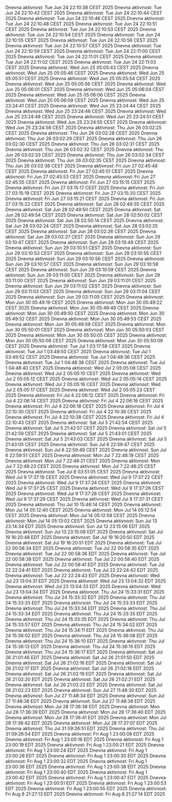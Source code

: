 Dnevna aktivnost: Tue Jun 24 22:10:38 CEST 2025
Dnevna aktivnost: Tue Jun 24 22:10:42 CEST 2025
Dnevna aktivnost: Tue Jun 24 22:10:44 CEST 2025
Dnevna aktivnost: Tue Jun 24 22:10:46 CEST 2025
Dnevna aktivnost: Tue Jun 24 22:10:48 CEST 2025
Dnevna aktivnost: Tue Jun 24 22:10:51 CEST 2025
Dnevna aktivnost: Tue Jun 24 22:10:53 CEST 2025
Dnevna aktivnost: Tue Jun 24 22:10:54 CEST 2025
Dnevna aktivnost: Tue Jun 24 22:10:55 CEST 2025
Dnevna aktivnost: Tue Jun 24 22:10:56 CEST 2025
Dnevna aktivnost: Tue Jun 24 22:10:57 CEST 2025
Dnevna aktivnost: Tue Jun 24 22:10:59 CEST 2025
Dnevna aktivnost: Tue Jun 24 22:11:00 CEST 2025
Dnevna aktivnost: Tue Jun 24 22:11:01 CEST 2025
Dnevna aktivnost: Tue Jun 24 22:11:02 CEST 2025
Dnevna aktivnost: Tue Jun 24 22:11:03 CEST 2025
Dnevna aktivnost: Wed Jun 25 05:05:43 CEST 2025
Dnevna aktivnost: Wed Jun 25 05:05:46 CEST 2025
Dnevna aktivnost: Wed Jun 25 05:05:51 CEST 2025
Dnevna aktivnost: Wed Jun 25 05:05:54 CEST 2025
Dnevna aktivnost: Wed Jun 25 05:05:56 CEST 2025
Dnevna aktivnost: Wed Jun 25 05:06:01 CEST 2025
Dnevna aktivnost: Wed Jun 25 05:06:04 CEST 2025
Dnevna aktivnost: Wed Jun 25 05:06:06 CEST 2025
Dnevna aktivnost: Wed Jun 25 05:06:09 CEST 2025
Dnevna aktivnost: Wed Jun 25 23:24:41 CEST 2025
Dnevna aktivnost: Wed Jun 25 23:24:44 CEST 2025
Dnevna aktivnost: Wed Jun 25 23:24:46 CEST 2025
Dnevna aktivnost: Wed Jun 25 23:24:49 CEST 2025
Dnevna aktivnost: Wed Jun 25 23:24:51 CEST 2025
Dnevna aktivnost: Wed Jun 25 23:24:55 CEST 2025
Dnevna aktivnost: Wed Jun 25 23:24:58 CEST 2025
Dnevna aktivnost: Thu Jun 26 03:02:25 CEST 2025
Dnevna aktivnost: Thu Jun 26 03:02:28 CEST 2025
Dnevna aktivnost: Thu Jun 26 03:02:29 CEST 2025
Dnevna aktivnost: Thu Jun 26 03:02:30 CEST 2025
Dnevna aktivnost: Thu Jun 26 03:02:31 CEST 2025
Dnevna aktivnost: Thu Jun 26 03:02:32 CEST 2025
Dnevna aktivnost: Thu Jun 26 03:02:33 CEST 2025
Dnevna aktivnost: Thu Jun 26 03:02:34 CEST 2025
Dnevna aktivnost: Thu Jun 26 03:02:35 CEST 2025
Dnevna aktivnost: Thu Jun 26 03:02:36 CEST 2025
Dnevna aktivnost: Fri Jun 27 02:45:48 CEST 2025
Dnevna aktivnost: Fri Jun 27 02:45:51 CEST 2025
Dnevna aktivnost: Fri Jun 27 02:45:53 CEST 2025
Dnevna aktivnost: Fri Jun 27 02:45:55 CEST 2025
Dnevna aktivnost: Fri Jun 27 03:15:15 CEST 2025
Dnevna aktivnost: Fri Jun 27 03:15:17 CEST 2025
Dnevna aktivnost: Fri Jun 27 03:15:19 CEST 2025
Dnevna aktivnost: Fri Jun 27 03:15:20 CEST 2025
Dnevna aktivnost: Fri Jun 27 03:15:21 CEST 2025
Dnevna aktivnost: Fri Jun 27 03:15:22 CEST 2025
Dnevna aktivnost: Sat Jun 28 02:49:35 CEST 2025
Dnevna aktivnost: Sat Jun 28 02:49:50 CEST 2025
Dnevna aktivnost: Sat Jun 28 02:49:54 CEST 2025
Dnevna aktivnost: Sat Jun 28 02:50:02 CEST 2025
Dnevna aktivnost: Sat Jun 28 02:50:14 CEST 2025
Dnevna aktivnost: Sat Jun 28 03:02:24 CEST 2025
Dnevna aktivnost: Sat Jun 28 03:02:25 CEST 2025
Dnevna aktivnost: Sat Jun 28 03:02:26 CEST 2025
Dnevna aktivnost: Sat Jun 28 03:02:27 CEST 2025
Dnevna aktivnost: Sun Jun 29 03:10:47 CEST 2025
Dnevna aktivnost: Sun Jun 29 03:10:49 CEST 2025
Dnevna aktivnost: Sun Jun 29 03:10:51 CEST 2025
Dnevna aktivnost: Sun Jun 29 03:10:53 CEST 2025
Dnevna aktivnost: Sun Jun 29 03:10:55 CEST 2025
Dnevna aktivnost: Sun Jun 29 03:10:56 CEST 2025
Dnevna aktivnost: Sun Jun 29 03:10:57 CEST 2025
Dnevna aktivnost: Sun Jun 29 03:10:58 CEST 2025
Dnevna aktivnost: Sun Jun 29 03:10:59 CEST 2025
Dnevna aktivnost: Sun Jun 29 03:11:00 CEST 2025
Dnevna aktivnost: Sun Jun 29 03:11:00 CEST 2025
Dnevna aktivnost: Sun Jun 29 03:11:01 CEST 2025
Dnevna aktivnost: Sun Jun 29 03:11:02 CEST 2025
Dnevna aktivnost: Sun Jun 29 03:11:03 CEST 2025
Dnevna aktivnost: Sun Jun 29 03:11:04 CEST 2025
Dnevna aktivnost: Sun Jun 29 03:11:05 CEST 2025
Dnevna aktivnost: Mon Jun 30 05:49:19 CEST 2025
Dnevna aktivnost: Mon Jun 30 05:49:22 CEST 2025
Dnevna aktivnost: Mon Jun 30 05:49:49 CEST 2025
Dnevna aktivnost: Mon Jun 30 05:49:50 CEST 2025
Dnevna aktivnost: Mon Jun 30 05:49:52 CEST 2025
Dnevna aktivnost: Mon Jun 30 05:49:53 CEST 2025
Dnevna aktivnost: Mon Jun 30 05:49:59 CEST 2025
Dnevna aktivnost: Mon Jun 30 05:50:01 CEST 2025
Dnevna aktivnost: Mon Jun 30 05:50:03 CEST 2025
Dnevna aktivnost: Mon Jun 30 05:50:05 CEST 2025
Dnevna aktivnost: Mon Jun 30 05:50:08 CEST 2025
Dnevna aktivnost: Mon Jun 30 05:50:09 CEST 2025
Dnevna aktivnost: Tue Jul  1 03:17:58 CEST 2025
Dnevna aktivnost: Tue Jul  1 03:49:50 CEST 2025
Dnevna aktivnost: Tue Jul  1 03:49:52 CEST 2025
Dnevna aktivnost: Tue Jul  1 04:48:36 CEST 2025
Dnevna aktivnost: Tue Jul  1 04:48:38 CEST 2025
Dnevna aktivnost: Tue Jul  1 04:48:40 CEST 2025
Dnevna aktivnost: Wed Jul  2 05:05:08 CEST 2025
Dnevna aktivnost: Wed Jul  2 05:05:10 CEST 2025
Dnevna aktivnost: Wed Jul  2 05:05:12 CEST 2025
Dnevna aktivnost: Wed Jul  2 05:05:14 CEST 2025
Dnevna aktivnost: Wed Jul  2 05:05:16 CEST 2025
Dnevna aktivnost: Wed Jul  2 05:05:17 CEST 2025
Dnevna aktivnost: Wed Jul  2 05:05:23 CEST 2025
Dnevna aktivnost: Fri Jul  4 22:06:12 CEST 2025
Dnevna aktivnost: Fri Jul  4 22:06:14 CEST 2025
Dnevna aktivnost: Fri Jul  4 22:06:16 CEST 2025
Dnevna aktivnost: Fri Jul  4 22:06:18 CEST 2025
Dnevna aktivnost: Fri Jul  4 22:10:30 CEST 2025
Dnevna aktivnost: Fri Jul  4 22:10:36 CEST 2025
Dnevna aktivnost: Fri Jul  4 22:10:38 CEST 2025
Dnevna aktivnost: Fri Jul  4 22:10:43 CEST 2025
Dnevna aktivnost: Sat Jul  5 21:42:54 CEST 2025
Dnevna aktivnost: Sat Jul  5 21:42:57 CEST 2025
Dnevna aktivnost: Sat Jul  5 21:42:59 CEST 2025
Dnevna aktivnost: Sat Jul  5 21:43:01 CEST 2025
Dnevna aktivnost: Sat Jul  5 21:43:03 CEST 2025
Dnevna aktivnost: Sat Jul  5 21:43:05 CEST 2025
Dnevna aktivnost: Sun Jul  6 22:59:47 CEST 2025
Dnevna aktivnost: Sun Jul  6 22:59:49 CEST 2025
Dnevna aktivnost: Sun Jul  6 22:59:51 CEST 2025
Dnevna aktivnost: Mon Jul  7 22:48:19 CEST 2025
Dnevna aktivnost: Mon Jul  7 22:48:21 CEST 2025
Dnevna aktivnost: Mon Jul  7 22:48:23 CEST 2025
Dnevna aktivnost: Mon Jul  7 22:48:25 CEST 2025
Dnevna aktivnost: Tue Jul  8 03:51:05 CEST 2025
Dnevna aktivnost: Wed Jul  9 17:37:19 CEST 2025
Dnevna aktivnost: Wed Jul  9 17:37:22 CEST 2025
Dnevna aktivnost: Wed Jul  9 17:37:24 CEST 2025
Dnevna aktivnost: Wed Jul  9 17:37:25 CEST 2025
Dnevna aktivnost: Wed Jul  9 17:37:26 CEST 2025
Dnevna aktivnost: Wed Jul  9 17:37:28 CEST 2025
Dnevna aktivnost: Wed Jul  9 17:37:29 CEST 2025
Dnevna aktivnost: Wed Jul  9 17:37:31 CEST 2025
Dnevna aktivnost: Thu Jul 10 15:46:14 CEST 2025
Dnevna aktivnost: Mon Jul 14 05:12:40 CEST 2025
Dnevna aktivnost: Mon Jul 14 05:12:54 CEST 2025
Dnevna aktivnost: Mon Jul 14 05:12:58 CEST 2025
Dnevna aktivnost: Mon Jul 14 05:13:02 CEST 2025
Dnevna aktivnost: Sun Jul 13 23:14:34 EDT 2025
Dnevna aktivnost: Sun Jul 13 23:15:06 EDT 2025
Dnevna aktivnost: Sun Jul 13 23:15:08 EDT 2025
Dnevna aktivnost: Sat Jul 19 16:20:48 EDT 2025
Dnevna aktivnost: Sat Jul 19 16:20:50 EDT 2025
Dnevna aktivnost: Sat Jul 19 16:20:51 EDT 2025
Dnevna aktivnost: Tue Jul 22 00:58:34 EDT 2025
Dnevna aktivnost: Tue Jul 22 00:58:35 EDT 2025
Dnevna aktivnost: Tue Jul 22 00:58:36 EDT 2025
Dnevna aktivnost: Tue Jul 22 00:58:38 EDT 2025
Dnevna aktivnost: Tue Jul 22 00:58:40 EDT 2025
Dnevna aktivnost: Tue Jul 22 00:58:41 EDT 2025
Dnevna aktivnost: Tue Jul 22 22:24:41 EDT 2025
Dnevna aktivnost: Tue Jul 22 22:24:42 EDT 2025
Dnevna aktivnost: Tue Jul 22 22:24:43 EDT 2025
Dnevna aktivnost: Wed Jul 23 13:04:31 EDT 2025
Dnevna aktivnost: Wed Jul 23 13:04:32 EDT 2025
Dnevna aktivnost: Wed Jul 23 13:04:33 EDT 2025
Dnevna aktivnost: Wed Jul 23 13:04:34 EDT 2025
Dnevna aktivnost: Thu Jul 24 15:33:31 EDT 2025
Dnevna aktivnost: Thu Jul 24 15:33:32 EDT 2025
Dnevna aktivnost: Thu Jul 24 15:33:33 EDT 2025
Dnevna aktivnost: Thu Jul 24 15:33:33 EDT 2025
Dnevna aktivnost: Thu Jul 24 15:33:34 EDT 2025
Dnevna aktivnost: Thu Jul 24 15:33:34 EDT 2025
Dnevna aktivnost: Thu Jul 24 15:33:35 EDT 2025
Dnevna aktivnost: Thu Jul 24 15:33:35 EDT 2025
Dnevna aktivnost: Thu Jul 24 15:33:57 EDT 2025
Dnevna aktivnost: Thu Jul 24 15:34:02 EDT 2025
Dnevna aktivnost: Thu Jul 24 15:34:11 EDT 2025
Dnevna aktivnost: Thu Jul 24 15:36:02 EDT 2025
Dnevna aktivnost: Thu Jul 24 15:36:08 EDT 2025
Dnevna aktivnost: Thu Jul 24 15:36:10 EDT 2025
Dnevna aktivnost: Thu Jul 24 15:36:13 EDT 2025
Dnevna aktivnost: Thu Jul 24 15:36:15 EDT 2025
Dnevna aktivnost: Thu Jul 24 15:36:17 EDT 2025
Dnevna aktivnost: Sat Jul 26 21:01:46 EDT 2025
Dnevna aktivnost: Sat Jul 26 21:01:50 EDT 2025
Dnevna aktivnost: Sat Jul 26 21:02:16 EDT 2025
Dnevna aktivnost: Sat Jul 26 21:02:17 EDT 2025
Dnevna aktivnost: Sat Jul 26 21:02:18 EDT 2025
Dnevna aktivnost: Sat Jul 26 21:02:19 EDT 2025
Dnevna aktivnost: Sat Jul 26 21:02:20 EDT 2025
Dnevna aktivnost: Sat Jul 26 21:02:21 EDT 2025
Dnevna aktivnost: Sat Jul 26 21:02:22 EDT 2025
Dnevna aktivnost: Sat Jul 26 21:02:23 EDT 2025
Dnevna aktivnost: Sun Jul 27 11:48:30 EDT 2025
Dnevna aktivnost: Sun Jul 27 11:48:34 EDT 2025
Dnevna aktivnost: Sun Jul 27 11:48:36 EDT 2025
Dnevna aktivnost: Sun Jul 27 11:48:38 EDT 2025
Dnevna aktivnost: Mon Jul 28 17:36:38 EDT 2025
Dnevna aktivnost: Mon Jul 28 17:36:39 EDT 2025
Dnevna aktivnost: Mon Jul 28 17:36:40 EDT 2025
Dnevna aktivnost: Mon Jul 28 17:36:41 EDT 2025
Dnevna aktivnost: Mon Jul 28 17:36:42 EDT 2025
Dnevna aktivnost: Mon Jul 28 17:37:07 EDT 2025
Dnevna aktivnost: Thu Jul 31 09:26:51 EDT 2025
Dnevna aktivnost: Thu Jul 31 09:26:54 EDT 2025
Dnevna aktivnost: Fri Aug  1 23:00:08 EDT 2025
Dnevna aktivnost: Fri Aug  1 23:00:16 EDT 2025
Dnevna aktivnost: Fri Aug  1 23:00:19 EDT 2025
Dnevna aktivnost: Fri Aug  1 23:00:21 EDT 2025
Dnevna aktivnost: Fri Aug  1 23:00:24 EDT 2025
Dnevna aktivnost: Fri Aug  1 23:00:26 EDT 2025
Dnevna aktivnost: Fri Aug  1 23:00:30 EDT 2025
Dnevna aktivnost: Fri Aug  1 23:00:32 EDT 2025
Dnevna aktivnost: Fri Aug  1 23:00:36 EDT 2025
Dnevna aktivnost: Fri Aug  1 23:00:38 EDT 2025
Dnevna aktivnost: Fri Aug  1 23:00:40 EDT 2025
Dnevna aktivnost: Fri Aug  1 23:00:42 EDT 2025
Dnevna aktivnost: Fri Aug  1 23:00:47 EDT 2025
Dnevna aktivnost: Fri Aug  1 23:00:51 EDT 2025
Dnevna aktivnost: Fri Aug  1 23:00:53 EDT 2025
Dnevna aktivnost: Fri Aug  1 23:00:55 EDT 2025
Dnevna aktivnost: Fri Aug  8 21:27:13 EDT 2025
Dnevna aktivnost: Fri Aug  8 21:27:14 EDT 2025
